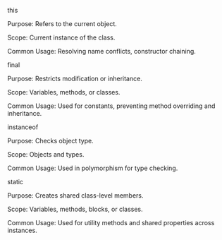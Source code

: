this 

Purpose: Refers to the current object.

Scope: Current instance of the class.

Common Usage: Resolving name conflicts, constructor chaining.

 
final 

Purpose: Restricts modification or inheritance.

Scope: Variables, methods, or classes.

Common Usage: Used for constants, preventing method overriding and inheritance.


instanceof 

Purpose: Checks object type.

Scope: Objects and types.

Common Usage: Used in polymorphism for type checking.


static 

Purpose: Creates shared class-level members.

Scope: Variables, methods, blocks, or classes.

Common Usage: Used for utility methods and shared properties across instances.

